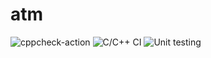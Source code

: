 # atm
![cppcheck-action](https://github.com/99002572/atm/workflows/cppcheck-action/badge.svg)
![C/C++ CI](https://github.com/99002572/atm/workflows/C/C++%20CI/badge.svg)
![Unit testing](https://github.com/99002572/atm/workflows/Unit%20testing/badge.svg)
